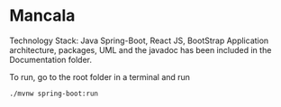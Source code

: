 # Mancala
Technology Stack: Java Spring-Boot, React JS, BootStrap
Application architecture, packages, UML and the javadoc has been included in the Documentation folder. 

To run, go to the root folder in a terminal and run 

    ./mvnw spring-boot:run
